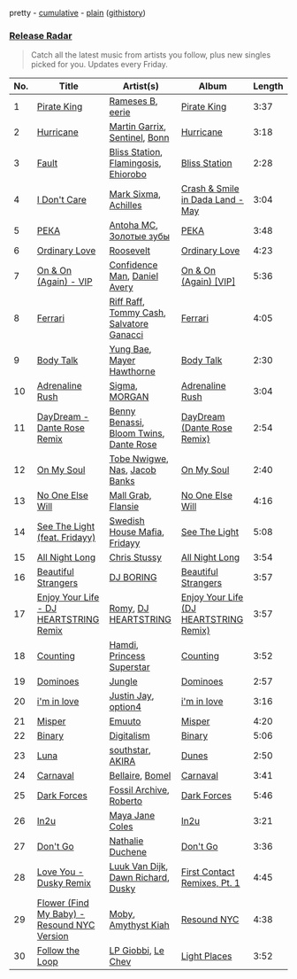pretty - [cumulative](/playlists/cumulative/Release%20Radar.md) - [plain](/playlists/plain/37i9dQZEVXbsudmxBFKW7G) ([githistory](https://github.githistory.xyz/vitokorn/spotify-playlist-archive/blob/master/playlists/plain/37i9dQZEVXbsudmxBFKW7G))

### [Release Radar](https://open.spotify.com/playlist/37i9dQZEVXbsudmxBFKW7G)

> Catch all the latest music from artists you follow, plus new singles picked for you. Updates every Friday.

| No. | Title | Artist(s) | Album | Length |
|---|---|---|---|---|
| 1 | [Pirate King](https://open.spotify.com/track/1NV11avfn4LPdPfncHxqE2) | [Rameses B](https://open.spotify.com/artist/06EfEcjc0vdvI6VNL0soIO), [eerie](https://open.spotify.com/artist/34Ms8SDF1EGvcSULOKjgaV) | [Pirate King](https://open.spotify.com/album/7gBalqzr8I5dFqHpdaxzid) | 3:37 |
| 2 | [Hurricane](https://open.spotify.com/track/5RfVafaeEEiqC0Z3LsBaZw) | [Martin Garrix](https://open.spotify.com/artist/60d24wfXkVzDSfLS6hyCjZ), [Sentinel](https://open.spotify.com/artist/2GPNLOJ6KU8G9VyrLsz1Sw), [Bonn](https://open.spotify.com/artist/7Io0XduXk7aOHFHA7sLru2) | [Hurricane](https://open.spotify.com/album/4cgBeHPgTibGZe8JW4c0lD) | 3:18 |
| 3 | [Fault](https://open.spotify.com/track/62QwyQJDzoKfaiYE5wu7AL) | [Bliss Station](https://open.spotify.com/artist/14nuxkCmtQBF2SJfwl6vLu), [Flamingosis](https://open.spotify.com/artist/75cW8FFekyCjj0mfZM1Gfb), [Ehiorobo](https://open.spotify.com/artist/5kZ3bLambJ4rBTQ7c2pmi5) | [Bliss Station](https://open.spotify.com/album/6S2MBtq9oY2P989g8U4wlS) | 2:28 |
| 4 | [I Don't Care](https://open.spotify.com/track/2UIKMsHPB8n4E0ci2wvftx) | [Mark Sixma](https://open.spotify.com/artist/3ePCIHipMKD4n8IBXBYWSm), [Achilles](https://open.spotify.com/artist/1BgLi10FdtjQtMigV9Ddka) | [Crash & Smile in Dada Land - May](https://open.spotify.com/album/4PjuJ33WzlVy4RpcxLCKJ1) | 3:04 |
| 5 | [РЕКА](https://open.spotify.com/track/2SeZ6BtRHYIEcnJbAisQym) | [Antoha MC](https://open.spotify.com/artist/6OqmKFaRcw0f23m5PQ9CrL), [Золотые зубы](https://open.spotify.com/artist/6AFoNkF71wFceh0Vjr2R2m) | [РЕКА](https://open.spotify.com/album/4mGgDn5lEq1XjzqsYFuGHr) | 3:48 |
| 6 | [Ordinary Love](https://open.spotify.com/track/7Ax5HJX8qYd6HVceODiGHA) | [Roosevelt](https://open.spotify.com/artist/4AQrqVz6BYwy29iMxcGtx7) | [Ordinary Love](https://open.spotify.com/album/5Gy5KkdRH0VJV9YGOUuQjt) | 4:23 |
| 7 | [On & On (Again) - VIP](https://open.spotify.com/track/3BetVdNjarWLgkQkqoEG1U) | [Confidence Man](https://open.spotify.com/artist/0RwXnFrEoI8tltFvYpJgP6), [Daniel Avery](https://open.spotify.com/artist/1EULJuDFWpZ9xg4YwtUGGt) | [On & On (Again) [VIP]](https://open.spotify.com/album/4AlarIWeZgwK2CHEJuIle3) | 5:36 |
| 8 | [Ferrari](https://open.spotify.com/track/4pAU6JZ4wJAHHcr11rSRnU) | [Riff Raff](https://open.spotify.com/artist/31IZdHrCZ5pRhLz4zBxN3o), [Tommy Cash](https://open.spotify.com/artist/44XzG6GoJZNtkIGW19hsUK), [Salvatore Ganacci](https://open.spotify.com/artist/5PdkRVDASsw6P7QoqRpz0F) | [Ferrari](https://open.spotify.com/album/2pcFn13zfPxrQSZdil0Klu) | 4:05 |
| 9 | [Body Talk](https://open.spotify.com/track/3PQ9quodpMV1tUrr1J7box) | [Yung Bae](https://open.spotify.com/artist/30FDJPN3RtwJZ20g5YGCRX), [Mayer Hawthorne](https://open.spotify.com/artist/4d53BMrRlQkrQMz5d59f2O) | [Body Talk](https://open.spotify.com/album/42nElQaDNdhBRVdx8amCqd) | 2:30 |
| 10 | [Adrenaline Rush](https://open.spotify.com/track/5HiEBFh2xlpS9HV729BxiX) | [Sigma](https://open.spotify.com/artist/01pKrlgPJhm5dB4lneYAqS), [MORGAN](https://open.spotify.com/artist/7ltW5jYRnGOE4O1vcgW2DI) | [Adrenaline Rush](https://open.spotify.com/album/49MtrlNhaTuqn3C1QGrU0c) | 3:04 |
| 11 | [DayDream - Dante Rose Remix](https://open.spotify.com/track/4cFQBsjLMJQGrYoSOc9e9H) | [Benny Benassi](https://open.spotify.com/artist/4Ws2otunReOa6BbwxxpCt6), [Bloom Twins](https://open.spotify.com/artist/4ae1CMoZOjwIOUmhJlA9Tt), [Dante Rose](https://open.spotify.com/artist/6kgA8XIDCbpDdLlF3fCNKN) | [DayDream (Dante Rose Remix)](https://open.spotify.com/album/1cXYLicTFuqKu4mdH40HZU) | 2:54 |
| 12 | [On My Soul](https://open.spotify.com/track/2xLrkO5wPNzl5cNjLoPeNW) | [Tobe Nwigwe](https://open.spotify.com/artist/3Qh89pgJeZq6d8uM1bTot3), [Nas](https://open.spotify.com/artist/20qISvAhX20dpIbOOzGK3q), [Jacob Banks](https://open.spotify.com/artist/0AepkoQhYvkjEzzwIcGxdV) | [On My Soul](https://open.spotify.com/album/1I5QGY6wFJp0LjgDvbfV87) | 2:40 |
| 13 | [No One Else Will](https://open.spotify.com/track/6g3txmuT9t6OR3fnIBYYEq) | [Mall Grab](https://open.spotify.com/artist/7yF6JnFPDzgml2Ytkyl5D7), [Flansie](https://open.spotify.com/artist/2BArfYNHUsUFaABc7WzoSI) | [No One Else Will](https://open.spotify.com/album/2GfYnALEt3vM8mA529GUbX) | 4:16 |
| 14 | [See The Light (feat. Fridayy)](https://open.spotify.com/track/7MWHxi7gx2M8ghbRRWyQYU) | [Swedish House Mafia](https://open.spotify.com/artist/1h6Cn3P4NGzXbaXidqURXs), [Fridayy](https://open.spotify.com/artist/7sP4SQ0WY6jfps1I19Ot7i) | [See The Light](https://open.spotify.com/album/7BdKpDmPu8bUkHULFZp1Zi) | 5:08 |
| 15 | [All Night Long](https://open.spotify.com/track/7b4twDZXjQf8gyQGSvySZd) | [Chris Stussy](https://open.spotify.com/artist/3BxjasMelf9pKaE4f7Y0So) | [All Night Long](https://open.spotify.com/album/6v4ZkEMI1Q20fX4Yrg7d2v) | 3:54 |
| 16 | [Beautiful Strangers](https://open.spotify.com/track/5Un6I8vHv1x0HdWEXjOgwc) | [DJ BORING](https://open.spotify.com/artist/3MkIU5jhXTMK9pYQTRVI6p) | [Beautiful Strangers](https://open.spotify.com/album/188fPxDRvpLMpq3q9a0geW) | 3:57 |
| 17 | [Enjoy Your Life - DJ HEARTSTRING Remix](https://open.spotify.com/track/6Iq6QPVPjDgQkwBV3kGLd9) | [Romy](https://open.spotify.com/artist/3X2DdnmoANw8Rg8luHyZQb), [DJ HEARTSTRING](https://open.spotify.com/artist/5tcwaJBUyEdxQxvieuQxU7) | [Enjoy Your Life (DJ HEARTSTRING Remix)](https://open.spotify.com/album/1ziQCANoqPGyQUz3SbLUh1) | 3:57 |
| 18 | [Counting](https://open.spotify.com/track/0jozSNmRCcQvIzuae6xQ78) | [Hamdi](https://open.spotify.com/artist/7vvicoei9BbKpZix8qSeLg), [Princess Superstar](https://open.spotify.com/artist/7JQn9DfFTtsFTg2dFc75jM) | [Counting](https://open.spotify.com/album/7l7BXWrlLLKfOBo8YQZoQi) | 3:52 |
| 19 | [Dominoes](https://open.spotify.com/track/5EXtmeRbTiNT8UKfIuMez9) | [Jungle](https://open.spotify.com/artist/59oA5WbbQvomJz2BuRG071) | [Dominoes](https://open.spotify.com/album/2dlpZyyRvPou3UyC7nACNp) | 2:57 |
| 20 | [i'm in love](https://open.spotify.com/track/0RrDLuTfABfZI89cV0stBM) | [Justin Jay](https://open.spotify.com/artist/5k5eiijuHxrGwXp2Pz37GZ), [option4](https://open.spotify.com/artist/2X9xHtIaiUPaMG3jRwsQEO) | [i'm in love](https://open.spotify.com/album/5B8Gr7OrYTNecmYzedQ1YM) | 3:16 |
| 21 | [Misper](https://open.spotify.com/track/5Dg6Z4mZbIN9a8cxeWhYA8) | [Emuuto](https://open.spotify.com/artist/5yFbPtndWzuHhRkiYSHYF9) | [Misper](https://open.spotify.com/album/0eRlTN9BlbuJPbkGUMim7B) | 4:20 |
| 22 | [Binary](https://open.spotify.com/track/6xn6iazP6nt9JiY1Nb7RH7) | [Digitalism](https://open.spotify.com/artist/2fBURuq7FrlH6z5F92mpOl) | [Binary](https://open.spotify.com/album/60lKNTexWpD1N7LSubleZT) | 5:06 |
| 23 | [Luna](https://open.spotify.com/track/2BCaas3HKVlNZAe2Lzfq7x) | [southstar](https://open.spotify.com/artist/1GVuCyb4PlArufUZDUnRQi), [AKIRA](https://open.spotify.com/artist/0dErkhdd4nhGJhX2Hwi2vM) | [Dunes](https://open.spotify.com/album/5OraR3Y7Ccd990r66pBWUB) | 2:50 |
| 24 | [Carnaval](https://open.spotify.com/track/3C9GHk3fxlRYuv8obFGHz9) | [Bellaire](https://open.spotify.com/artist/6yeeXqk3RxV7l5DxmlXMnw), [Bomel](https://open.spotify.com/artist/3Y2UFS2qa5dYTZ0CRKsPZ7) | [Carnaval](https://open.spotify.com/album/5w3FhVAN7Kd6NfZNrMaGHF) | 3:41 |
| 25 | [Dark Forces](https://open.spotify.com/track/09C7Pz6B0ABhqxcRoe8xzq) | [Fossil Archive](https://open.spotify.com/artist/5gNEV5IZKMA9QkXNnyb3uP), [Roberto](https://open.spotify.com/artist/7kC5naB1PYUaE5ggj1pdkj) | [Dark Forces](https://open.spotify.com/album/3uAaqvHwTUcEoMJJORR6wD) | 5:46 |
| 26 | [In2u](https://open.spotify.com/track/3bESZhX7qjKExVlTo5lZYt) | [Maya Jane Coles](https://open.spotify.com/artist/6TshTCYwh9ySzOO6Jy4Ux2) | [In2u](https://open.spotify.com/album/6pgsvIIvooO8OfqYBNG2ud) | 3:21 |
| 27 | [Don't Go](https://open.spotify.com/track/5P6r9LM4HVK8C6hhfB3CvY) | [Nathalie Duchene](https://open.spotify.com/artist/31QreE8xTvA8Rdq9UXCvnC) | [Don't Go](https://open.spotify.com/album/7LWh6E6VyrtG4ycZS2Mzrc) | 3:36 |
| 28 | [Love You - Dusky Remix](https://open.spotify.com/track/4Hj6z50JQ1VpBXPyQQ3NsR) | [Luuk Van Dijk](https://open.spotify.com/artist/1KFfk3NtblIJtGEqyiR31t), [Dawn Richard](https://open.spotify.com/artist/6pSsE5y0uJMwYj83KrPyf9), [Dusky](https://open.spotify.com/artist/5gqoUf9vKKv96b1c0GBKwu) | [First Contact Remixes, Pt. 1](https://open.spotify.com/album/0qo1JtxTq6ExkvEyXfhYQG) | 4:45 |
| 29 | [Flower (Find My Baby) - Resound NYC Version](https://open.spotify.com/track/7F3PCKTtnNk9Hciemnjmba) | [Moby](https://open.spotify.com/artist/3OsRAKCvk37zwYcnzRf5XF), [Amythyst Kiah](https://open.spotify.com/artist/1lhaaKpTyXOnjp79M3xYBl) | [Resound NYC](https://open.spotify.com/album/2w2Pv5AdhDjgLBjcN5OEuT) | 4:38 |
| 30 | [Follow the Loop](https://open.spotify.com/track/1kU0GLegMoRFeDQQGHtKAY) | [LP Giobbi](https://open.spotify.com/artist/3oKnyRhYWzNsTiss5n4Z1J), [Le Chev](https://open.spotify.com/artist/1oEH4JTWyTSulZ2xqxLw4N) | [Light Places](https://open.spotify.com/album/5k3OoQgNSIK8dt0WhRRKku) | 3:52 |